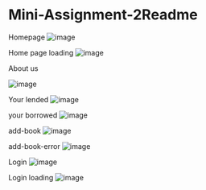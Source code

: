 # Mini-Assignment-2Readme
Homepage
![image](https://github.com/Arpit4288/Mini-Assignment-2Readme/assets/87499605/5506176d-111a-469b-825d-fd63a63d24a4)

Home page loading
![image](https://github.com/Arpit4288/Mini-Assignment-2Readme/assets/87499605/7660a9de-c3fe-4b92-8530-a8b4508587fd)

About us

![image](https://github.com/Arpit4288/Mini-Assignment-2Readme/assets/87499605/a0d2bf12-1849-4221-b645-b67d17e32248)

Your lended 
![image](https://github.com/Arpit4288/Mini-Assignment-2Readme/assets/87499605/66268252-faf4-4177-8780-b5137d0bcd2c)

your borrowed 
![image](https://github.com/Arpit4288/Mini-Assignment-2Readme/assets/87499605/3cd4cabc-aaab-40c0-a387-e38b313ba928)

add-book
![image](https://github.com/Arpit4288/Mini-Assignment-2Readme/assets/87499605/52a9437c-bce8-491d-9957-2c226dfdf7a9)


add-book-error
![image](https://github.com/Arpit4288/Mini-Assignment-2Readme/assets/87499605/8519a3bd-cd23-4980-a6be-6f76a55e06a6)

Login 
![image](https://github.com/Arpit4288/Mini-Assignment-2Readme/assets/87499605/ed5e3039-853d-4ace-9c4c-0a22075dc06f)

Login loading
![image](https://github.com/Arpit4288/Mini-Assignment-2Readme/assets/87499605/60a5ae2a-12e8-4a76-a131-c9c750706cab)


